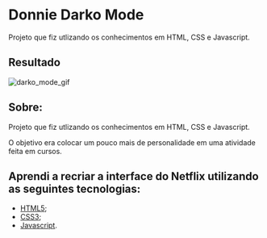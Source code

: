 # Donnie Darko Mode

 Projeto que fiz utlizando os conhecimentos em HTML, CSS e Javascript.


## Resultado


![darko_mode_gif](https://user-images.githubusercontent.com/81118959/157894072-60b57c8f-29f1-4bcc-87e9-a6d79c0f3dac.gif)

## Sobre:
 Projeto que fiz utlizando os conhecimentos em HTML, CSS e Javascript.

O objetivo era colocar um pouco mais de personalidade em uma atividade feita em cursos.

## Aprendi a recriar a interface do Netflix utilizando as seguintes tecnologias:
* [HTML5](https://github.com/Fernanda-Dantas/Donnie_Darko_Mode/blob/main/pagina_inicial.html);
* [CSS3](https://github.com/Fernanda-Dantas/Donnie_Darko_Mode/blob/main/style.css);
* [Javascript](https://github.com/Fernanda-Dantas/Donnie_Darko_Mode/blob/main/assets.js). 






